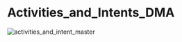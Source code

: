 # Activities_and_Intents_DMA

![activities_and_intent_master](https://user-images.githubusercontent.com/47621924/113900865-ff3a8280-97ed-11eb-955b-8a19a356cf2f.gif)
